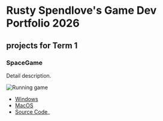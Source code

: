 # Rusty Spendlove's Game Dev Portfolio 2026

## projects for Term 1

### SpaceGame

Detail description.

![Running game]()

* [Windows]()
* [MacOS]()
* [Source Code]()_
